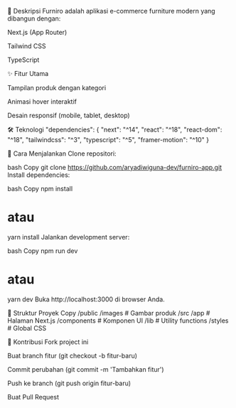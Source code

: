 📝 Deskripsi
Furniro adalah aplikasi e-commerce furniture modern yang dibangun dengan:

Next.js (App Router)

Tailwind CSS

TypeScript

✨ Fitur Utama

Tampilan produk dengan kategori

Animasi hover interaktif

Desain responsif (mobile, tablet, desktop)

🛠️ Teknologi
"dependencies": {
  "next": "^14",
  "react": "^18",
  "react-dom": "^18",
  "tailwindcss": "^3",
  "typescript": "^5",
  "framer-motion": "^10"
}

🚀 Cara Menjalankan
Clone repositori:

bash
Copy
git clone https://github.com/aryadiwiguna-dev/furniro-app.git
Install dependencies:

bash
Copy
npm install
# atau
yarn install
Jalankan development server:

bash
Copy
npm run dev
# atau
yarn dev
Buka http://localhost:3000 di browser Anda.

📂 Struktur Proyek
Copy
/public
  /images       # Gambar produk
/src
  /app          # Halaman Next.js
  /components   # Komponen UI
  /lib          # Utility functions
  /styles       # Global CSS
  
🌟 Kontribusi
Fork project ini

Buat branch fitur (git checkout -b fitur-baru)

Commit perubahan (git commit -m 'Tambahkan fitur')

Push ke branch (git push origin fitur-baru)

Buat Pull Request
